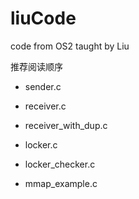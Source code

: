 # liuCode

code from OS2 taught by Liu


推荐阅读顺序


- sender.c
- receiver.c
- receiver_with_dup.c

- locker.c
- locker_checker.c

- mmap_example.c
